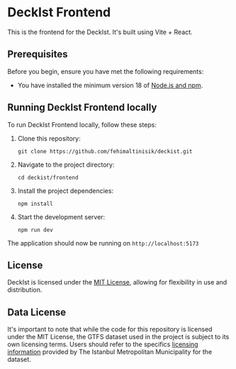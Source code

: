 # DeckIst Frontend

This is the frontend for the DeckIst. It's built using Vite + React.

## Prerequisites

Before you begin, ensure you have met the following requirements:

- You have installed the minimum version 18 of [Node.js and npm](https://nodejs.org/en/download/).

## Running DeckIst Frontend locally

To run DeckIst Frontend locally, follow these steps:

1. Clone this repository:
    ```
    git clone https://github.com/fehimaltinisik/deckist.git
    ```

2. Navigate to the project directory:
    ```
    cd deckist/frontend
    ```

3. Install the project dependencies:
    ```
    npm install
    ```

4. Start the development server:
    ```
    npm run dev
    ```

The application should now be running on `http://localhost:5173`


## License

DeckIst is licensed under the [MIT License](LICENSE), allowing for flexibility in use and distribution.

## Data License

It's important to note that while the code for this repository is licensed under the MIT License, the GTFS dataset used
in the project is subject to its own licensing terms. Users should refer to the
specifics [licensing information](https://data.ibb.gov.tr/license) provided by The Istanbul Metropolitan Municipality for
the dataset.
